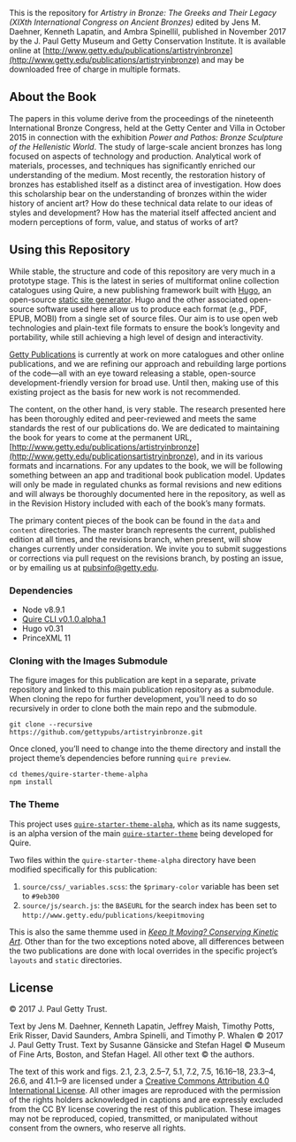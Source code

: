 This is the repository for *Artistry in Bronze: The Greeks and Their Legacy (XIXth International Congress on Ancient Bronzes)* edited by Jens M. Daehner, Kenneth Lapatin, and Ambra Spinellil, published in November 2017 by the J. Paul Getty Museum and Getty Conservation Institute. It is available online at [http://www.getty.edu/publications/artistryinbronze](http://www.getty.edu/publications/artistryinbronze) and may be downloaded free of charge in multiple formats.

## About the Book

The papers in this volume derive from the proceedings of the nineteenth International Bronze Congress, held at the Getty Center and Villa in October 2015 in connection with the exhibition *Power and Pathos: Bronze Sculpture of the Hellenistic World*. The study of large-scale ancient bronzes has long focused on aspects of technology and production. Analytical work of materials, processes, and techniques has significantly enriched our understanding of the medium. Most recently, the restoration history of bronzes has established itself as a distinct area of investigation. How does this scholarship bear on the understanding of bronzes within the wider history of ancient art? How do these technical data relate to our ideas of styles and development? How has the material itself affected ancient and modern perceptions of form, value, and status of works of art?

## Using this Repository

While stable, the structure and code of this repository are very much in a prototype stage. This is the latest in series of multiformat online collection catalogues using Quire, a new publishing framework built with [Hugo](https://gohugo.io/), an open-source [static site generator](https://www.smashingmagazine.com/2015/11/modern-static-website-generators-next-big-thing/). Hugo and the other associated open-source software used here allow us to produce each format (e.g., PDF, EPUB, MOBI)  from a single set of source files. Our aim is to use open web technologies and plain-text file formats to ensure the book’s longevity and portability, while still achieving a high level of design and interactivity.

[Getty Publications](http://www.getty.edu/publications/) is currently at work on more catalogues and other online publications, and we are refining our approach and rebuilding large portions of the code—all with an eye toward releasing a stable, open-source development-friendly version for broad use. Until then, making use of this existing project as the basis for new work is not recommended.

The content, on the other hand, is very stable. The research presented here has been thoroughly edited and peer-reviewed and meets the same standards the rest of our publications do. We are dedicated to maintaining the book for years to come at the permanent URL, [http://www.getty.edu/publications/artistryinbronze](http://www.getty.edu/publicationsartistryinbronze), and in its various formats and incarnations. For any updates to the book, we will be following something between an app and traditional book publication model. Updates will only be made in regulated chunks as formal revisions and new editions and will always be thoroughly documented here in the repository, as well as in the Revision History included with each of the book’s many formats.

The primary content pieces of the book can be found in the `data` and `content` directories. The master branch represents the current, published edition at all times, and the revisions branch, when present, will show changes currently under consideration. We invite you to submit suggestions or corrections via pull request on the revisions branch, by posting an issue, or by emailing us at [pubsinfo@getty.edu](mailto:pubsinfo@getty.edu).

### Dependencies

- Node v8.9.1
- [Quire CLI v0.1.0.alpha.1](https://github.com/gettypubs/quire-cli/releases/tag/v0.1.0.alpha.1)
- Hugo v0.31
- PrinceXML 11

### Cloning with the Images Submodule

The figure images for this publication are kept in a separate, private repository and linked to this main publication repository as a submodule. When cloning the repo for further development, you’ll need to do so recursively in order to clone both the main repo and the submodule.

```
git clone --recursive https://github.com/gettypubs/artistryinbronze.git
```

Once cloned, you’ll need to change into the theme directory and install the project theme’s dependencies before running `quire preview`.

```
cd themes/quire-starter-theme-alpha
npm install
```

### The Theme

This project uses [`quire-starter-theme-alpha`](https://github.com/gettypubs/quire-starter-theme-alpha), which as its name suggests, is an alpha version of the main [`quire-starter-theme`](https://github.com/gettypubs/quire-starter-theme-alpha) being developed for Quire. 

Two files within the `quire-starter-theme-alpha` directory have been modified specifically for this publication:

1. `source/css/_variables.scss`: the `$primary-color` variable has been set to `#9eb300`
2. `source/js/search.js`: the `BASEURL` for the search index has been set to `http://www.getty.edu/publications/keepitmoving`

This is also the same themme used in [*Keep It Moving? Conserving Kinetic Art*](https://github.com/gettypubs/keepitmoving). Other than for the two exceptions noted above, all differences between the two publications are done with local overrides in the specific project’s `layouts` and `static` directories. 

## License

© 2017 J. Paul Getty Trust.

Text by Jens M. Daehner, Kenneth Lapatin, Jeffrey Maish, Timothy Potts, Erik Risser, David Saunders, Ambra Spinelli, and Timothy P. Whalen © 2017 J. Paul Getty Trust. Text by Susanne Gänsicke and Stefan Hagel © Museum of Fine Arts, Boston, and Stefan Hagel. All other text © the authors.

The text of this work and figs. 2.1, 2.3, 2.5–7, 5.1, 7.2, 7.5, 16.16–18, 23.3–4, 26.6, and 41.1–9 are licensed under a [Creative Commons Attribution 4.0 International License](http://creativecommons.org/licenses/by/4.0/). All other images are reproduced with the permission of the rights holders acknowledged in captions and are expressly excluded from the CC BY license covering the rest of this publication. These images may not be reproduced, copied, transmitted, or manipulated without consent from the owners, who reserve all rights.

